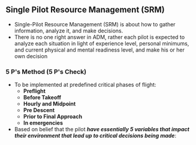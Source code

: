## Single Pilot Resource Management (SRM)
- Single-Pilot Resource Management (SRM) is about how to gather information, analyze it, and make decisions.
- There is no one right answer in ADM, rather each pilot is expected to analyze each situation in light of experience level, personal minimums, and current physical and mental readiness level, and make his or her own decision

### 5 P's Method (5 P's Check)
- To be implemented at predefined critical phases of flight: 
    - **Preflight** 
    - **Before Takeoff** 
    - **Hourly and Midpoint** 
    - **Pre Descent** 
    - **Prior to Final Approach** 
    - **In emergencies**
- Based on belief that the pilot _**have essentially 5 variables that impact their environment that lead up to critical decisions being made**_: